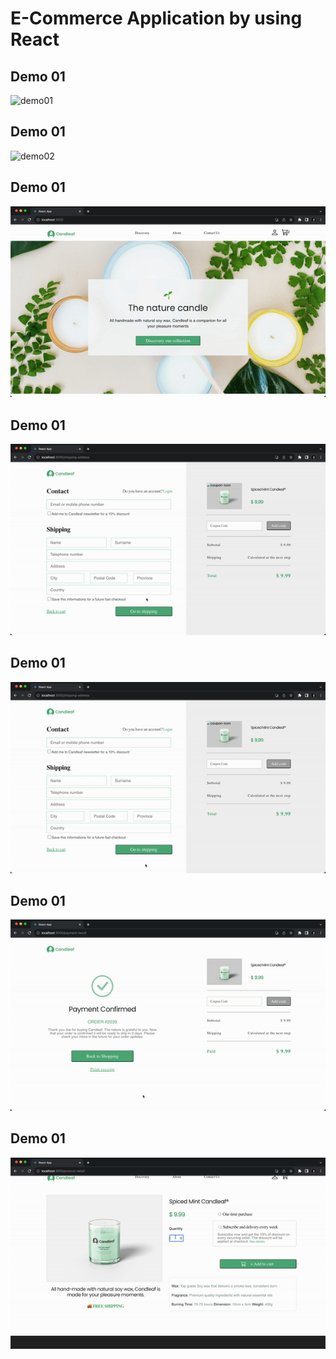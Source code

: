 # E-Commerce Application by using React
<h2>Demo 01</h2>
<img src="./demo/demo01.gif"  alt="demo01" />
<br />
<h2>Demo 01</h2>
<img src="./demo/demo02.gif"  alt="demo02"/>
<br />
<h2>Demo 01</h2>
<img src="./demo/demo03.gif"  alt="demo03"/>
<br />
<h2>Demo 01</h2>
<img src="./demo/demo04.gif"  alt="demo04"/>
<br />
<h2>Demo 01</h2>
<img src="./demo/demo05.gif"  alt="demo05"/>
<br />
<h2>Demo 01</h2>
<img src="./demo/demo06.gif"  alt="demo06"/>
<br />
<h2>Demo 01</h2>
<img src="./demo/demo07.gif"  alt="demo07"/>
<br />


